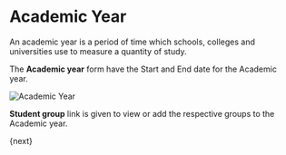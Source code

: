 # Academic Year

An academic year is a period of time which schools, colleges and universities use to measure a quantity of study.

The **Academic year** form have the Start and End date for the Academic year.

<img class="screenshot" alt="Academic Year" src="/docs/assets/img/schools/setup/academic-year.png">

**Student group** link is given to view or add the respective groups to the Academic year.

{next} 